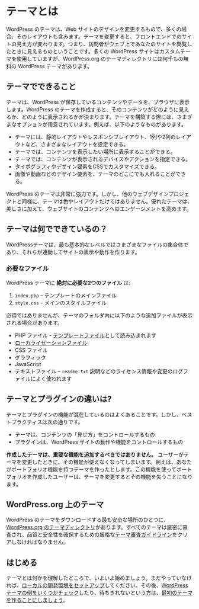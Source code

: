 <!--
# What is a Theme?
-->
# テーマとは

<!--
A WordPress theme changes the design of your website, often including its layout. Changing your theme changes how your site looks on the front-end, i.e. what a visitor sees when they browse to your site on the web. There are thousands of free WordPress themes in the [WordPress.org Theme Directory](https://wordpress.org/themes/), though many WordPress sites use custom themes.
-->
WordPress のテーマは、Web サイトのデザインを変更するもので、多くの場合、そのレイアウトも含みます。テーマを変更すると、フロントエンドでのサイトの見え方が変わります。つまり、訪問者がウェブ上であなたのサイトを閲覧したときに見えるものということです。多くの WordPress サイトはカスタムテーマを使用していますが、WordPress.org のテーマディレクトリには何千もの無料の WordPress テーマがあります。

<!--
## What can themes do?
-->
## テーマでできること

<!-- 
Themes take the content and data stored by WordPress and display it in the browser. When you create a WordPress theme, you decide how that content looks and is displayed. There are many options available to you when building your theme. For example:

*   Your theme can have different layouts, such as static or responsive, using one column or two.
*   Your theme can display content anywhere you want it to be displayed.
*   Your theme can specify which devices or actions make your content visible.
*   Your theme can customize its typography and design elements using CSS.
*   Other design elements like images and videos can be included anywhere in your theme.

WordPress themes are incredibly powerful. But, as with every web design project, a theme is more than color and layout. Good themes improve engagement with your website’s content *in addition* to being beautiful.
-->
テーマは、WordPress が保存しているコンテンツやデータを、ブラウザに表示します。WordPress のテーマを作成すると、そのコンテンツがどのように見えるか、どのように表示されるかが決まります。テーマを構築する際には、さまざまなオプションが用意されています。例えば、以下のようなものがあります。

* テーマには、静的レイアウトやレスポンシブレイアウト、1列や2列のレイアウトなど、さまざまなレイアウトを設定できる。
* テーマでは、コンテンツを表示したい場所に表示することができる。
* テーマでは、コンテンツが表示されるデバイスやアクションを指定できる。
* タイポグラフィやデザイン要素をCSSでカスタマイズできる。
* 画像や動画などのデザイン要素を、テーマのどこにでも入れることができる。

WordPress のテーマは非常に強力です。しかし、他のウェブデザインプロジェクトと同様に、テーマは色やレイアウトだけではありません。優れたテーマは、美しさに加えて、ウェブサイトのコンテンツへのエンゲージメントを高めます。


<!--
## What are themes made of?
-->
## テーマは何でできているの？

<!--
At their most basic level, WordPress themes are collections of different files that work together to create what you see, as well as how your site behaves.
-->
WordPressテーマは、最も基本的なレベルではさまざまなファイルの集合体であり、それらが連動してサイトの表示や動作を作ります。

<!--
### Required files
-->
### 必要なファイル

<!--
There are only **two files absolutely required in a WordPress** theme:

1.  `index.php` – the main template file
2.  `style.css` – the main style file

Though not required, you may see additional files in a theme’s folder including:

*   PHP files – including [template files](https://developer.wordpress.org/themes/basics/template-files/ "Template Files Page")
*   [Localization files](https://developer.wordpress.org/theme/functionality/localization/ "Link to the localization section of the theme developer handbook")
*   CSS files
*   Graphics
*   JavaScript
*   Text files – usually license info*,* `readme.txt` instructions, and a changelog file
-->

WordPress テーマに **絶対に必要な2つのファイル** は:

1.  `index.php` – テンプレートのメインファイル
2.  `style.css` – メインのスタイルファイル

必須ではありませんが、テーマのフォルダ内に以下のような追加ファイルが表示される場合があります。
*   PHP ファイル - [テンプレートファイル](https://developer.wordpress.org/themes/basics/template-files/ "Template Files Page")として読み込まれます
*   [ローカライゼーションファイル](https://developer.wordpress.org/theme/functionality/localization/ "Link to the localization section of the theme developer handbook")
*   CSS ファイル
*   グラフィック
*   JavaScript
*   テキストファイル – `readme.txt` 説明などのライセンス情報や変更のログファイルによく使われます

<!--
## What is the difference between a theme and a plugin?
-->
## テーマとプラグインの違いは?
<!--
It is common to find cross-over between features found in themes and plugins. However, best practices are:

*   a theme controls the *presentation* of content; whereas
*   a plugin is used to control the behavior and features of your WordPress site.

**Any theme you create should not add critical functionality.** Doing so means that when a user changes their theme, they lose access to that functionality. For example, say you build a theme with a portfolio feature. Users who build their portfolio with your feature will lose it when they change themes.

By moving critical features to plugins, you make it possible for the design of your website to change, while the functionality remains the same.

Note: Remember, some users switch themes often. It is best practice to make sure any functionality your site requires, even if the design changes, is in a separate plugin.
-->
テーマとプラグインの機能が混在しているのはよくあることです。しかし、ベストプラクティスは次の通りです。

*   テーマは、コンテンツの「見せ方」をコントロールするもの
*   プラグインは、WordPress サイトの動作や機能をコントロールするもの

**作成したテーマは、重要な機能を追加するべきではありません。** ユーザーがテーマを変更したときに、その機能が使えなくなってしまいます。例えば、あなたがポートフォリオ機能を持つテーマを作ったとします。この機能を使ってポートフォリオを作成したユーザーは、テーマを変更するとその機能を失うことになります。

<!--
## Themes on WordPress.org
-->
## WordPress.org 上のテーマ

<!--
One of the safest places to download WordPress themes is in the [WordPress.org Theme Directory](https://wordpress.org/themes/ "WordPress Theme Directory"). All themes are closely reviewed, and must meet rigorous [theme review guidelines](https://developer.wordpress.org/theme/release/theme-review-guidelines/ "WordPress Theme Review Guidelines") to ensure quality and security.
-->
WordPress のテーマをダウンロードする最も安全な場所のひとつに、[WordPress.org のテーマディレクトリ](https://wordpress.org/themes/ "WordPress Theme Directory")があります。すべてのテーマは厳密に審査され、品質と安全性を確保するための厳格な[テーマ審査ガイドライン](https://developer.wordpress.org/theme/release/theme-review-guidelines/ "WordPress Theme Review Guidelines")をクリアしなければなりません。

<!--
## Getting Started
-->
## はじめる

<!--
Now you know what a theme is it’s time to get started. If you haven’t already done so yet, you should [set up your local development environment](https://developer.wordpress.org/themes/getting-started/setting-up-a-development-environment/). You can then [check out some examples of WordPress themes](https://developer.wordpress.org/themes/getting-started/theme-development-examples/) or, if you can’t wait any longer to get started, [dive into building your first theme](https://developer.wordpress.org/themes/basics/).
-->

テーマとは何かを理解したところで、いよいよ始めましょう。まだやっていなければ、[ローカルの開発環境をセットアップ](https://developer.wordpress.org/themes/getting-started/setting-up-a-development-environment/)してください。その後、[WordPress テーマの例をいくつかチェック](https://developer.wordpress.org/themes/getting-started/theme-development-examples/)したり、待ちきれないという方は、[最初のテーマを作ることにしましょう](https://developer.wordpress.org/themes/basics/)。
